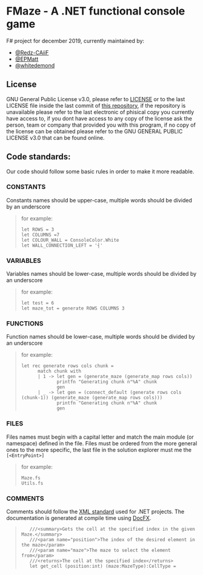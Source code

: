 # FMaze - A .NET functional console game

F# project for december 2019, currently maintained by:

* [@Redz-CAiiF](https://github.com/Redz-CAiiF)
* [@EPMatt](https://github.com/EPMatt)
* [@whitedemond](https://github.com/whitedemond)

## License

GNU General Public License v3.0, please refer to [LICENSE](https://github.com/Redz-CAiiF/fsharp_maze_game/blob/master/LICENSE) or to the last LICENSE file inside the last commit of [this repository](https://github.com/Redz-CAiiF/fsharp_maze_game), if the repository is unavailable please refer to the last electronic of phisical copy you currently have access to, if you dont have access to any copy of the license ask the person, team or company that provided you with this program, if no copy of the license can be obtained please refer to the GNU GENERAL PUBLIC LICENSE v3.0 that can be found online.

## Code standards:

Our code should follow some basic rules in order to make it more readable.

### CONSTANTS

Constants names should be upper-case, multiple words should be divided by an underscore
> for example:  
>
> ```F#
> let ROWS = 3
> let COLUMNS =7
> let COLOUR_WALL = ConsoleColor.White
> let WALL_CONNECTION_LEFT = '┤'
> ```

### VARIABLES

Variables names should be lower-case, multiple words should be divided by an underscore
> for example:  
>
> ```F#
> let test = 6
> let maze_tot = generate ROWS COLUMNS 3
> ```

### FUNCTIONS

Function names should be lower-case, multiple words should be divided by an underscore
> for example:  
>
> ```F#
> let rec generate rows cols chunk =
>       match chunk with
>       | 1 -> let gen = (generate_maze (generate_map rows cols))
>              printfn "Generating chunk n°%A" chunk
>              gen
>       | _ -> let gen = (connect_default (generate rows cols (chunk-1)) (generate_maze (generate_map rows cols)))
>              printfn "Generating chunk n°%A" chunk
>              gen
> ```

### FILES

Files names must begin with a capital letter and match the main module (or namespace) defined in the file.
Files must be ordered from the more general ones to the more specific, the last file in the solution explorer must me the ```[<EntryPoint>]```
> for example:  
>
> ```F#
> Maze.fs
> Utils.fs
> ```

### COMMENTS

Comments should follow the [XML standard](https://docs.microsoft.com/en-us/dotnet/fsharp/language-reference/xml-documentation) used for .NET projects. The documentation is generated at compile time using [DocFX](https://dotnet.github.io/docfx/).

> ```F#
>    ///<summary>Gets the cell at the specified index in the given Maze.</summary>
>    ///<param name="position">The index of the desired element in the maze</param>
>    ///<param name="maze">The maze to select the element from</param>
>    ///<returns>The cell at the specified index</returns>
>    let get_cell (position:int) (maze:MazeType):CellType =
